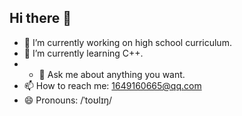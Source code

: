 ## Hi there 👋

<!--
**T0lling/T0lling** is a ✨ _special_ ✨ repository because its `README.md` (this file) appears on your GitHub profile.

Here are some ideas to get you started:

- 🔭 I’m currently working on high school curriculum.
- 🌱 I’m currently learning C++.
- 👯 I’m looking to collaborate on ...(maybe not at the moment)
- 🤔 I’m looking for help with ...(maybe not at the moment)
- 💬 Ask me about anything you want.
- 📫 How to reach me: 1649160665@qq.com
- 😄 Pronouns: /ˈtoʊlɪŋ/
- ⚡ Fun fact: (maybe not at the moment)
-->
- 🔭 I’m currently working on high school curriculum.
- 🌱 I’m currently learning C++.
- - 💬 Ask me about anything you want.
- 📫 How to reach me: 1649160665@qq.com
- 😄 Pronouns: /ˈtoʊlɪŋ/
